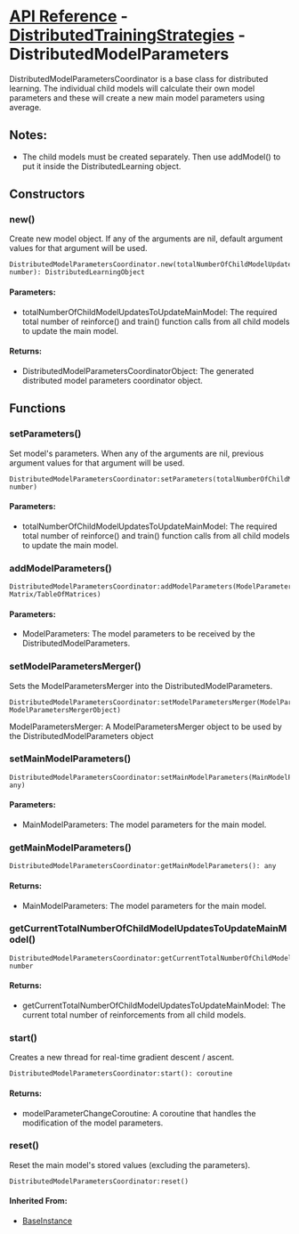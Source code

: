 # [API Reference](../../API.md) - [DistributedTrainingStrategies](../DistributedTrainingStrategies.md) - DistributedModelParameters

DistributedModelParametersCoordinator is a base class for distributed learning. The individual child models will calculate their own model parameters and these will create a new main model parameters using average.

## Notes:

* The child models must be created separately. Then use addModel() to put it inside the DistributedLearning object.

## Constructors

### new()

Create new model object. If any of the arguments are nil, default argument values for that argument will be used.

```
DistributedModelParametersCoordinator.new(totalNumberOfChildModelUpdatesToUpdateMainModel: number): DistributedLearningObject
```

#### Parameters:

* totalNumberOfChildModelUpdatesToUpdateMainModel: The required total number of reinforce() and train() function calls from all child models to update the main model.

#### Returns:

* DistributedModelParametersCoordinatorObject: The generated distributed model parameters coordinator object.

## Functions

### setParameters()

Set model's parameters. When any of the arguments are nil, previous argument values for that argument will be used.

```
DistributedModelParametersCoordinator:setParameters(totalNumberOfChildModelUpdatesToUpdateMainModel: number)
```

#### Parameters:

* totalNumberOfChildModelUpdatesToUpdateMainModel: The required total number of reinforce() and train() function calls from all child models to update the main model.

### addModelParameters()

```
DistributedModelParametersCoordinator:addModelParameters(ModelParameters: Matrix/TableOfMatrices)
```

#### Parameters:

* ModelParameters: The model parameters to be received by the DistributedModelParameters.

### setModelParametersMerger()

Sets the ModelParametersMerger into the DistributedModelParameters.

```
DistributedModelParametersCoordinator:setModelParametersMerger(ModelParametersMerger: ModelParametersMergerObject)
```

ModelParametersMerger: A ModelParametersMerger object to be used by the DistributedModelParameters object

### setMainModelParameters()

```
DistributedModelParametersCoordinator:setMainModelParameters(MainModelParameters: any)
```

#### Parameters:

* MainModelParameters: The model parameters for the main model.

### getMainModelParameters()

```
DistributedModelParametersCoordinator:getMainModelParameters(): any
```

#### Returns:

* MainModelParameters: The model parameters for the main model.

### getCurrentTotalNumberOfChildModelUpdatesToUpdateMainModel()

```
DistributedModelParametersCoordinator:getCurrentTotalNumberOfChildModelUpdatesToUpdateMainModel(): number
```

#### Returns:

* getCurrentTotalNumberOfChildModelUpdatesToUpdateMainModel: The current total number of reinforcements from all child models.

### start()

Creates a new thread for real-time gradient descent / ascent.

```
DistributedModelParametersCoordinator:start(): coroutine
```

#### Returns:

* modelParameterChangeCoroutine: A coroutine that handles the modification of the model parameters.

### reset()

Reset the main model's stored values (excluding the parameters).

```
DistributedModelParametersCoordinator:reset()
```

#### Inherited From:

* [BaseInstance]()
